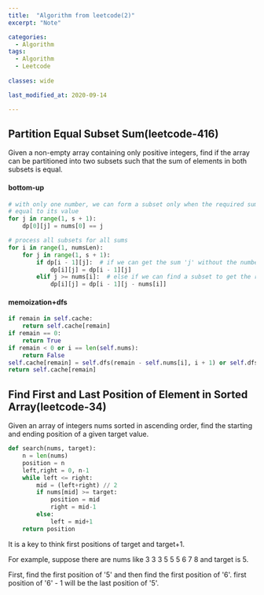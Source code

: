 ```yaml
---
title:  "Algorithm from leetcode(2)"
excerpt: "Note"

categories:
  - Algorithm
tags:
  - Algorithm
  - Leetcode
  
classes: wide

last_modified_at: 2020-09-14

---
```


## Partition Equal Subset Sum(leetcode-416)

Given a non-empty array containing only positive integers, find if the array can be partitioned into two subsets such that the sum of elements in both subsets is equal.

#### bottom-up
``` python
# with only one number, we can form a subset only when the required sum is
# equal to its value
for j in range(1, s + 1):
    dp[0][j] = nums[0] == j

# process all subsets for all sums
for i in range(1, numsLen):
    for j in range(1, s + 1):
        if dp[i - 1][j]:  # if we can get the sum 'j' without the number at index 'i'
            dp[i][j] = dp[i - 1][j]
        elif j >= nums[i]:  # else if we can find a subset to get the remaining sum
            dp[i][j] = dp[i - 1][j - nums[i]]
```

#### memoization+dfs
``` python
if remain in self.cache:
    return self.cache[remain]
if remain == 0:
    return True
if remain < 0 or i == len(self.nums):
    return False
self.cache[remain] = self.dfs(remain - self.nums[i], i + 1) or self.dfs(remain, i + 1)
return self.cache[remain]
```

## Find First and Last Position of Element in Sorted Array(leetcode-34)

Given an array of integers nums sorted in ascending order, find the starting and ending position of a given target value.

``` python
def search(nums, target):
    n = len(nums)
    position = n
    left,right = 0, n-1
    while left <= right:
        mid = (left+right) // 2
        if nums[mid] >= target:
            position = mid
            right = mid-1
        else:
            left = mid+1
    return position
```
It is a key to think first positions of target and target+1.<br>

For example, suppose there are nums like 3 3 3 5 5 5 6 7 8 and target is 5. <br>

First, find the first position of '5' and then find the first position of '6'. first position of '6' - 1 will be the last position of '5'.
